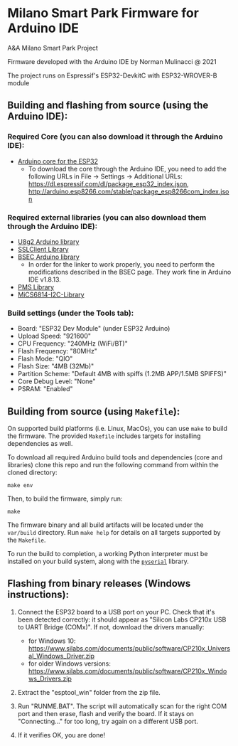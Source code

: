 # Milano Smart Park Firmware for Arduino IDE

A&A Milano Smart Park Project

Firmware developed with the Arduino IDE by Norman Mulinacci @ 2021

The project runs on Espressif's ESP32-DevkitC with ESP32-WROVER-B module

## Building and flashing from source (using the Arduino IDE):

### Required Core (you can also download it through the Arduino IDE):

- [Arduino core for the ESP32](https://github.com/espressif/arduino-esp32)
    + To download the core through the Arduino IDE, you need to add the following URLs in File -> Settings -> Additional URLs:
    https://dl.espressif.com/dl/package_esp32_index.json, http://arduino.esp8266.com/stable/package_esp8266com_index.json

### Required external libraries (you can also download them through the Arduino IDE):

- [U8g2 Arduino library](https://github.com/olikraus/U8g2_Arduino)
- [SSLClient Library](https://github.com/OPEnSLab-OSU/SSLClient)
- [BSEC Arduino library](https://github.com/BoschSensortec/BSEC-Arduino-library)
	+ In order for the linker to work properly, you need to perform the modifications described in the BSEC page. They work fine in Arduino IDE v1.8.13.
- [PMS Library](https://github.com/fu-hsi/pms)
- [MiCS6814-I2C-Library](https://github.com/eNBeWe/MiCS6814-I2C-Library)

### Build settings (under the Tools tab):

- Board: "ESP32 Dev Module" (under ESP32 Arduino)
- Upload Speed: "921600"
- CPU Frequency: "240MHz (WiFi/BT)"
- Flash Frequency: "80MHz"
- Flash Mode: "QIO"
- Flash Size: "4MB (32Mb)"
- Partition Scheme: "Default 4MB with spiffs (1.2MB APP/1.5MB SPIFFS)"
- Core Debug Level: "None"
- PSRAM: "Enabled"

## Building from source (using `Makefile`):

On supported build platforms (i.e. Linux, MacOs), you can use `make` to build
the firmware.  The provided `Makefile` includes targets for installing dependencies
as well.

To download all required Arduino build tools and dependencies (core and
libraries) clone this repo and run the following command from within the cloned
directory:

```
make env
```

Then, to build the firmware, simply run:

```
make
```

The firmware binary and all build artifacts will be located under the `var/build`
directory. Run `make help` for details on all targets supported by the `Makefile`.

To run the build to completion, a working Python interpreter must be installed
on your build system, along with the
[`pyserial`](https://pypi.org/project/pyserial/) library.

## Flashing from binary releases (Windows instructions):

1. Connect the ESP32 board to a USB port on your PC. Check that it's been detected correctly:
   it should appear as "Silicon Labs CP210x USB to UART Bridge (COMx)".
   If not, download the drivers manually: 
	+ for Windows 10: https://www.silabs.com/documents/public/software/CP210x_Universal_Windows_Driver.zip
	+ for older Windows versions: https://www.silabs.com/documents/public/software/CP210x_Windows_Drivers.zip
	
2. Extract the "esptool_win" folder from the zip file.

3. Run "RUNME.BAT". The script will automatically scan for the right COM port and then erase, flash and verify the board.
   If it stays on "Connecting..." for too long, try again on a different USB port.

4. If it verifies OK, you are done!
